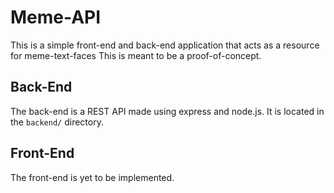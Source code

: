 # Meme-API
This is a simple front-end and back-end application that acts as a resource for meme-text-faces
This is meant to be a proof-of-concept.

## Back-End

The back-end is a REST API made using express and node.js.
It is located in the `backend/` directory.

## Front-End

The front-end is yet to be implemented.